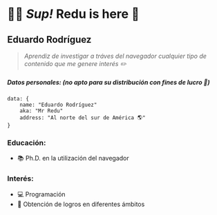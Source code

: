 # ✌🏼 ***Sup!*** Redu is here 👾
## Eduardo Rodríguez

> *Aprendiz de investigar
> a tráves del navegador
> cualquier tipo de contenido 
> que me genere interés ✏️*

##### **Datos personales:** *(no apto para su distribución con fines de lucro 🤨)*
```
data: {
    name: "Eduardo Rodríguez"
    aka: "Mr Redu"
    address: "Al norte del sur de América 🌎"
}
```

### Educación:
- 📚 Ph.D. en la utilización del navegador

### Interés:
- 💻 Programación
- 🥇 Obtención de logros en diferentes ámbitos
